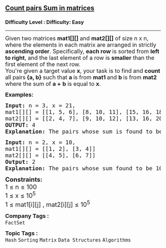 <h2><a href="https://www.geeksforgeeks.org/problems/count-pairs-sum-in-matrices4332/1">Count pairs Sum in matrices</a></h2><h3>Difficulty Level : Difficulty: Easy</h3><hr><div class="problems_problem_content__Xm_eO"><p><span style="font-size: 18px;"><span style="font-size: 18px;">Given two matrices </span><strong style="font-size: 18px;">mat1[][]</strong><span style="font-size: 18px;"> and </span><strong style="font-size: 18px;">mat2[][]</strong><span style="font-size: 18px;"> of size n x n, where the elements in each matrix are arranged in strictly <strong>ascending order</strong>.&nbsp;</span></span><span style="font-size: 18px;">Specifically, <strong>each row</strong> is sorted from <strong>left to right</strong>, and the last element of a row is <strong>smaller</strong> than the first element of the next row.</span><span style="font-size: 18px;"> <br></span><span style="font-size: 18px;">You're given a target value&nbsp;</span><strong style="font-size: 18px;">x</strong><span style="font-size: 18px;">, your task is to find and <strong>count</strong></span><strong style="font-size: 18px;"> </strong><span style="font-size: 18px;">all pairs</span> <strong style="font-size: 18px;">{a, b} </strong><span style="font-size: 18px;">such that </span><strong style="font-size: 18px;">a </strong><span style="font-size: 18px;">is from </span><strong style="font-size: 18px;">mat1 </strong><span style="font-size: 18px;">and </span><strong style="font-size: 18px;">b </strong><span style="font-size: 18px;">is from </span><strong style="font-size: 18px;">mat2 </strong><span style="font-size: 18px;">where the sum of </span><strong style="font-size: 18px;">a +</strong><span style="font-size: 18px;">&nbsp;</span><strong style="font-size: 18px;">b</strong><span style="font-size: 18px;"> is equal to </span><strong style="font-size: 18px;">x</strong><span style="font-size: 18px;">.</span></p>
<p><span style="font-size: 18px;"><strong>Examples:</strong></span></p>
<pre style="position: relative;"><span style="font-size: 18px;"><strong>Input:</strong> n = 3, x = 21,<br>mat1[][] = [[1, 5, 6], [8, 10, 11], [15, 16, 18]],
mat2[][] = [[2, 4, 7], [9, 10, 12], [13, 16, 20]]
<strong>OUTPUT: </strong>4
<strong>Explanation: </strong>The pairs whose sum is found to be 21 are (1, 20), (5, 16), (8, 13) and (11, 10).</span><div class="open_grepper_editor" title="Edit &amp; Save To Grepper"></div></pre>
<pre style="position: relative;"><span style="font-size: 18px;"><strong>Input: </strong>n = 2, x = 10,
mat1[][] = [[1, 2], [3, 4]]
mat2[][] = [[4, 5], [6, 7]]
<strong>Output: </strong>2
<strong>Explanation: </strong>The pairs whose sum found to be 10 are (4, 6) and (3, 7).</span><div class="open_grepper_editor" title="Edit &amp; Save To Grepper"></div></pre>
<p><span style="font-size: 20px;"><strong>Constraints:<br></strong></span><span style="font-size: 20px;">1 ≤ n ≤ 100<br></span><span style="font-size: 20px;">1 ≤ x ≤ 10<sup>5</sup><br></span><span style="font-size: 20px;">1 ≤ mat1[i][j] , mat2[i][j] ≤ 10<sup>5</sup></span></p></div><p><span style=font-size:18px><strong>Company Tags : </strong><br><code>FactSet</code>&nbsp;<br><p><span style=font-size:18px><strong>Topic Tags : </strong><br><code>Hash</code>&nbsp;<code>Sorting</code>&nbsp;<code>Matrix</code>&nbsp;<code>Data Structures</code>&nbsp;<code>Algorithms</code>&nbsp;